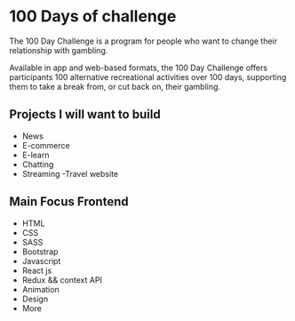 # 100 Days of challenge

The 100 Day Challenge is a program for people who want to change their relationship with gambling.

Available in app and web-based formats, the 100 Day Challenge offers participants 100 alternative recreational activities over 100 days, supporting them to take a break from, or cut back on, their gambling.

## Projects I will want to build
 - News 
 - E-commerce
 - E-learn
 - Chatting 
 - Streaming 
 -Travel website

## Main Focus Frontend

- HTML
- CSS
- SASS
- Bootstrap
- Javascript
- React js
- Redux && context API
- Animation
- Design
- More
